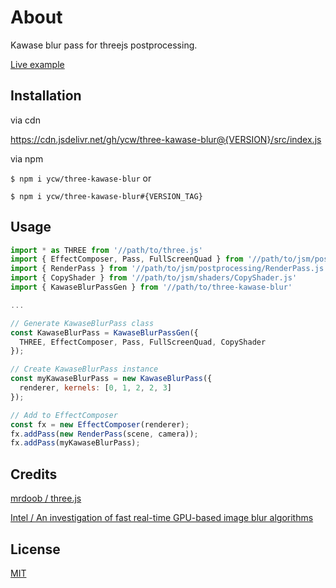 # About

Kawase blur pass for threejs postprocessing. 

[Live example](https://ycw.github.io/three-kawase-blur/example/)



## Installation

via cdn

https://cdn.jsdelivr.net/gh/ycw/three-kawase-blur@{VERSION}/src/index.js

via npm

`$ npm i ycw/three-kawase-blur` or

`$ npm i ycw/three-kawase-blur#{VERSION_TAG}`



## Usage

```js
import * as THREE from '//path/to/three.js'
import { EffectComposer, Pass, FullScreenQuad } from '//path/to/jsm/postprocessing/EffectComposer.js'
import { RenderPass } from '//path/to/jsm/postprocessing/RenderPass.js'
import { CopyShader } from '//path/to/jsm/shaders/CopyShader.js'
import { KawaseBlurPassGen } from '//path/to/three-kawase-blur'

...

// Generate KawaseBlurPass class
const KawaseBlurPass = KawaseBlurPassGen({
  THREE, EffectComposer, Pass, FullScreenQuad, CopyShader
}); 

// Create KawaseBlurPass instance
const myKawaseBlurPass = new KawaseBlurPass({ 
  renderer, kernels: [0, 1, 2, 2, 3] 
});

// Add to EffectComposer 
const fx = new EffectComposer(renderer);
fx.addPass(new RenderPass(scene, camera));
fx.addPass(myKawaseBlurPass);
```



## Credits

[mrdoob / three.js](https://github.com/mrdoob/three.js/)

[Intel / An investigation of fast real-time GPU-based image blur algorithms](https://software.intel.com/content/www/us/en/develop/blogs/an-investigation-of-fast-real-time-gpu-based-image-blur-algorithms.html)



## License

[MIT](./LICENSE)